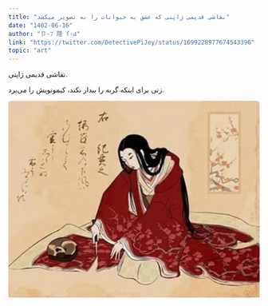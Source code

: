 ```yaml
---
title: "نقاشی قدیمی ژاپنی که عشق به حیوانات را به تصویر میکشد"
date: "1402-06-16"
author: "卩-ﾌ 隠 ſ-Ԁ"
link: "https://twitter.com/DetectivePiJey/status/1699228977674543396"
topic: "art"
---
```


نقاشی قدیمی ژاپنی.

زنی برای اینکه گربه را بیدار نکند، کیمونویش را می‌برد.

![نقاشی قدیمی ژاپنی که عشق به حیوانات را به تصویر میکشد](./Japanese-paint-pet-love.webp)
